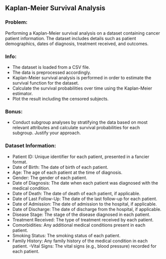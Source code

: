 ## Kaplan-Meier Survival Analysis


### Problem:

Performing a Kaplan-Meier survival analysis on a dataset containing cancer patient information.
The dataset includes details such as patient demographics, dates of diagnosis, treatment received, and outcomes.


### Info:

- The dataset is loaded from a CSV file.
- The data is preprocessed accordingly.
- Kaplan-Meier survival analysis is performed in order to estimate the survival function for the dataset.
- Calculate the survival probabilities over time using the Kaplan-Meier estimator.
- Plot the result including the censored subjects.


### Bonus:

- Conduct subgroup analyses by stratifying the data based on most relevant attributes and calculate survival probabilities for each subgroup. Justify your approach.


### Dataset Information:

- Patient ID: Unique identifier for each patient, presented in a fancier format.
- Date of Birth: The date of birth of each patient.
- Age: The age of each patient at the time of diagnosis.
- Gender: The gender of each patient.
- Date of Diagnosis: The date when each patient was diagnosed with the medical condition.
- Date of Death: The date of death of each patient, if applicable.
- Date of Last Follow-Up: The date of the last follow-up for each patient.
- Date of Admission: The date of admission to the hospital, if applicable.
- Date of Discharge: The date of discharge from the hospital, if applicable.
- Disease Stage: The stage of the disease diagnosed in each patient.
- Treatment Received: The type of treatment received by each patient.
- Comorbidities: Any additional medical conditions present in each patient.
- Smoking Status: The smoking status of each patient.
- Family History: Any family history of the medical condition in each patient.
-Vital Signs: The vital signs (e.g., blood pressure) recorded for each patient.
